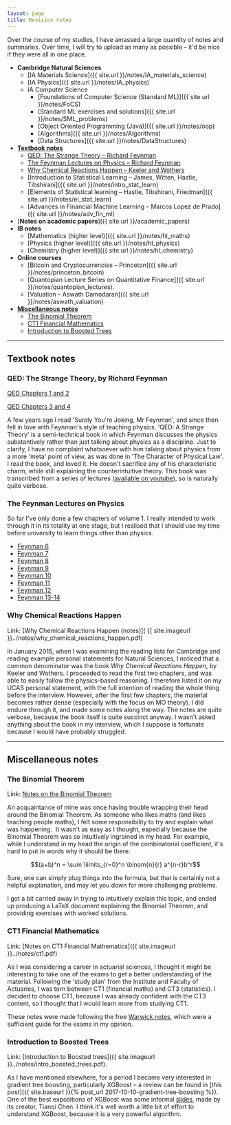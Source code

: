 ```yaml
---
layout: page
title: Revision notes
---
```


Over the course of my studies, I have amassed a large quantity of notes and summaries. Over time, I will try to upload as many as possible – it'd be nice if they were all in one place.


<!-- TOC depthFrom:1 depthTo:6 withLinks:1 updateOnSave:0 orderedList:0 -->

- **Cambridge Natural Sciences**
	- [IA Materials Science]({{ site.url }}/notes/IA_materials_science)
	- [IA Physics]({{ site.url }}/notes/IA_physics)
	- IA Computer Science
		- [Foundations of Computer Science (Standard ML)]({{ site.url }}/notes/FoCS)
		- [Standard ML exercises and solutions]({{ site.url }}/notes/SML_problems)
		- [Object Oriented Programming (Java)]({{ site.url }}/notes/oop)
		- [Algorithms]({{ site.url }}/notes/Algorithms)
		- [Data Structures]({{ site.url }}/notes/DataStructures)
- [**Textbook notes**](#textbook-notes)
	- [QED: The Strange Theory – Richard Feynman](#qed-the-strange-theory-by-richard-feynman)
	- [The Feynman Lectures on Physics – Richard Feynman](#the-feynman-lectures-on-physics)
	- [Why Chemical Reactions Happen – Keeler and Wothers](#why-chemical-reactions-happen)
	- [Introduction to Statistical Learning – James, Witten, Hastie, Tibshirani]({{ site.url }}/notes/intro_stat_learn)
	- [Elements of Statistical learning – Hastie, Tibshirani, Friedman]({{ site.url }}/notes/el_stat_learn)
	- [Advances in Financial Machine Learning – Marcos Lopez de Prado]({{ site.url }}/notes/adv_fin_ml)
- [**Notes on academic papers**]({{ site.url }}/academic_papers)
- **IB notes**
	- [Mathematics (higher level)]({{ site.url }}/notes/hl_maths)
	- [Physics (higher level)]({{ site.url }}/notes/hl_physics)
	- [Chemistry (higher level)]({{ site.url }}/notes/hl_chemistry)
- **Online courses**
	- [Bitcoin and Cryptocurrencies – Princeton]({{ site.url }}/notes/princeton_bitcoin) 
	- [Quantopian Lecture Series on Quantitative Finance]({{ site.url }}/notes/quantopian_lectures).
	- [Valuation – Aswath Damodaran]({{ site.url }}/notes/aswath_valuation)
- [**Miscellaneous notes**](#miscellaneous-notes)
    - [The Binomial Theorem](#the-binomial-theorem)
    - [CT1 Financial Mathematics](#ct1-financial-mathematics)
    - [Introduction to Boosted Trees](#introduction-to-boosted-trees)
<!-- /TOC -->

---

## Textbook notes

### QED: The Strange Theory, by Richard Feynman

[QED Chapters 1 and 2](https://reasonabledeviations.files.wordpress.com/2016/02/qed-chapters-1-and-2.pdf "QED Chapters 1 and 2")

[QED Chapters 3 and 4](https://reasonabledeviations.files.wordpress.com/2016/02/qed-chapters-3-and-4.pdf "QED Chapters 3 and 4")

A few years ago I read 'Surely You're Joking, Mr Feynman', and since then fell in love with Feynman's style of teaching physics. 'QED: A Strange Theory' is a semi-technical book in which Feynman discusses the physics substantively rather than just talking about physics as a discipline. Just to clarify, I have no complaint whatsoever with him talking about physics from a more 'meta' point of view, as was done in 'The Character of Physical Law'. I read the book, and loved it. He doesn't sacrifice any of his characteristic charm, while still explaining the counterintuitive theory. This book was transcribed from a series of lectures ([available on youtube](https://www.youtube.com/watch?v=eLQ2atfqk2c)), so is naturally quite verbose.

### The Feynman Lectures on Physics

So far I've only done a few chapters of volume 1. I really intended to work through it in its totality at one stage, but I realised that I should use my time before university to learn things other than physics.

- [Feynman 6](https://reasonabledeviations.files.wordpress.com/2016/02/feynman-6.pdf "Feynman 6")
- [Feynman 7](https://reasonabledeviations.files.wordpress.com/2016/02/feynman-7.pdf "Feynman 7")
- [Feynman 8](https://reasonabledeviations.files.wordpress.com/2016/02/feynman-8.pdf "Feynman 8")
- [Feynman 9](https://reasonabledeviations.files.wordpress.com/2016/02/feynman-9.pdf "Feynman 9")
- [Feynman 10](https://reasonabledeviations.files.wordpress.com/2016/02/feynman-10.pdf "Feynman 10")
- [Feynman 11](https://reasonabledeviations.files.wordpress.com/2016/02/feynman-11.pdf "Feynman 11")
- [Feynman 12](https://reasonabledeviations.files.wordpress.com/2016/02/feynman-12.pdf "Feynman 12")
- [Feynman 13-14](https://reasonabledeviations.files.wordpress.com/2016/02/feynman-13-14.pdf "Feynman 13-14")


### Why Chemical Reactions Happen

Link: [Why Chemical Reactions Happen (notes)]( {{ site.imageurl }}../notes/why_chemical_reactions_happen.pdf)

In January 2015, when I was examining the reading lists for Cambridge and reading example personal statements for Natural Sciences, I noticed that a common denominator was the book _Why Chemical Reactions Happen_, by Keeler and Wothers. I proceeded to read the first two chapters, and was able to easily follow the physics-based reasoning. I therefore listed it on my UCAS personal statement, with the full intention of reading the whole thing before the interview. However, after the first few chapters, the material becomes rather dense (especially with the focus on MO theory). I did endure through it, and made some notes along the way. The notes are quite verbose, because the book itself is quite succinct anyway. I wasn't asked anything about the book in my interview, which I suppose is fortunate because I would have probably struggled. 

---

## Miscellaneous notes

### The Binomial Theorem

Link: [Notes on the Binomial Theorem](https://reasonabledeviations.files.wordpress.com/2016/02/binomial.pdf "Binomial")

An acquaintance of mine was once having trouble wrapping their head around the Binomial Theorem. As someone who likes maths (and likes teaching people maths), I felt some responsibility to try and explain what was happening.  It wasn't as easy as I thought, especially because the Binomial Theorem was so intuitively ingrained in my head. For example, while I understand in my head the origin of the combinatorial coefficient, it's hard to put in words why it should be there.

$$(a+b)^n = \sum \limits_{r=0}^n \binom{n}{r} a^{n-r}b^r$$

Sure, one can simply plug things into the formula, but that is certainly not a helpful explanation, and may let you down for more challenging problems.

I got a bit carried away in trying to intuitively explain this topic, and ended up producing a LaTeX document explaining the Binomial Theorem, and providing exercises with worked solutions.

### CT1 Financial Mathematics

Link: [Notes on CT1 Financial Mathematics]({{ site.imageurl }}../notes/ct1.pdf)

As I was considering a career in actuarial sciences, I thought it might be interesting to take one of the exams to get a better understanding of the material. Following the 'study plan' from the Institute and Faculty of Actuaries, I was torn between CT1 (financial maths) and CT3 (statistics). I decided to choose CT1, because I was already confident with the CT3 content, so I thought that I would learn more from studying CT1.

These notes were made following the free [Warwick notes](https://bcgts.wordpress.com/), which were a sufficient guide for the exams in my opinion.

### Introduction to Boosted Trees

Link: [Introduction to Boosted trees]({{ site.imageurl }}../notes/intro_boosted_trees.pdf).

As I have mentioned elsewhere, for a period I became very interested in gradient tree boosting, particularly XGBoost – a review can be found in [this post]({{ site.baseurl }}{% post_url 2017-10-10-gradient-tree-boosting %}). One of the best expositions of XGBoost was some informal [slides](https://homes.cs.washington.edu/~tqchen/pdf/BoostedTree.pdf), made by its creator, Tianqi Chen. I think it's well worth a little bit of effort to understand XGBoost, because it is a very powerful algorithm.
